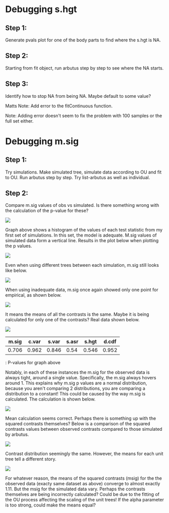 # Debugging s.hgt

## Step 1:

Generate pvals plot for one of the body parts to find where the s.hgt is NA.

## Step 2:

Starting from fit object, run arbutus step by step to see where the NA starts.

## Step 3:

Identify how to stop NA from being NA. Maybe default to some value?

Matts Note: Add error to the fitContinuous function.

Note: Adding error doesn't seem to fix the problem with 100 samples or the full set either.

# Debugging m.sig

## Step 1:

Try simulations. Make simulated tree, simulate data according to OU and fit to OU. Run arbutus step by step. Try list-arbutus as well as individual.

## Step 2:

Compare m.sig values of obs vs simulated. Is there something wrong with the calculation of the p-value for these?

![](simulated_histogram.png)

Graph above shows a histogram of the values of each test statistic from my first set of simulations. In this set, the model is adequate. M.sig values of simulated data form a vertical line. Results in the plot below when plotting the p values.

![](m.sig_pvals.png)

Even when using different trees between each simulation, m.sig still looks like below.

![](diftrees_msig_vals.png)

When using inadequate data, m.sig once again showed only one point for empirical, as shown below.

![](inad_hist.png)

It means the means of all the contrasts is the same. Maybe it is being calculated for only one of the contrasts? Real data shown below.

![](br_hist.png)

| m.sig | c.var | s.var | s.asr | s.hgt | d.cdf |
|-------|-------|-------|-------|-------|-------|
| 0.706 | 0.962 | 0.846 | 0.54  | 0.546 | 0.952 |

: P-values for graph above

Notably, in each of these instances the m.sig for the observed data is always tight, around a single value. Specifically, the m.sig always hovers around 1. This explains why m.sig p values are a normal distribution, because you aren't comparing 2 distributions, you are comparing a distribution to a constant! This could be caused by the way m.sig is calculated. The calculation is shown below.

![](pic_stat_msig.png)

Mean calculation seems correct. Perhaps there is something up with the squared contrasts themselves? Below is a comparison of the squared contrasts values between observed contrasts compared to those simulated by arbutus.

![](squared_contrasts.png)

Contrast distribution seemingly the same. However, the means for each unit tree tell a different story.

![](mean_squared_contrasts.png)

For whatever reason, the means of the squared contrasts (msig) for the the observed data (exacty same dataset as above) converge to almost exactly 1.11. But the msig for the simulated data vary. Perhaps the contrasts themselves are being incorrectly calculated? Could be due to the fitting of the OU process affecting the scaling of the unit trees! If the alpha parameter is too strong, could make the means equal?
